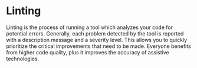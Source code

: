 # Linting

Linting is the process of running a tool which analyzes your code for potential errors. Generally, each problem detected by the tool is reported with a description message and a severity level. This allows you to quickly prioritize the critical improvements that need to be made. Everyone benefits from higher code quality, plus it improves the accuracy of assistive technologies.
